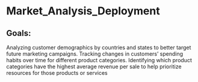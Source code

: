 # Market_Analysis_Deployment
## Goals:
Analyzing customer demographics by countries and states to better target future marketing campaigns.
Tracking changes in customers’ spending habits over time for different product categories.
Identifying which product categories have the highest average revenue per sale to help prioritize resources for those products or services
